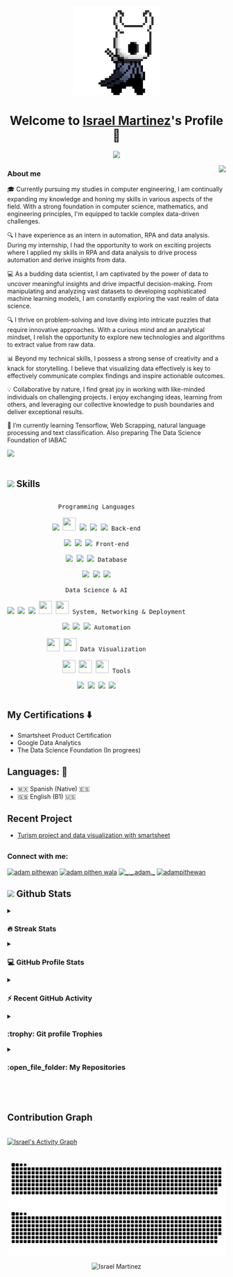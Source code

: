 <p align="center">
  <br>
  <samp>
   

</samp>

  <img src="https://raw.githubusercontent.com/TanZng/TanZng/master/assets/hollor_knight3.gif" width="200"/>

</p>

<p align="center">
  <h1 align="center">Welcome to <a href="https://github.com/Israwss">Israel Martinez</a>'s Profile 👋</h1>
</p>
<p align="center">
  <a align="center" href="https://github.com/DenverCoder1/readme-typing-svg"><img src="https://readme-typing-svg.herokuapp.com?&font=IBM+Plex+Sans&color=F72EE2&size=25&lines=Welcome+to+my+GitHub+Profile!;I'm+a+Computer+Engineering+Student;Aspiring+Data+Scientist" /></a>
</p>

<img align="right" src="https://media.giphy.com/media/M9gbBd9nbDrOTu1Mqx/giphy.gif">


<h3><b>About me</b></h3>

<p>🎓 Currently pursuing my studies in computer engineering, I am continually expanding my knowledge and honing my skills in various aspects of the field. With a strong foundation in computer science, mathematics, and engineering principles, I'm equipped to tackle complex data-driven challenges.

🔍 I have experience as an intern in automation, RPA and data analysis. During my internship, I had the opportunity to work on exciting projects where I applied my skills in RPA and data analysis to drive process automation and derive insights from data.

💻 As a budding data scientist, I am captivated by the power of data to uncover meaningful insights and drive impactful decision-making. From manipulating and analyzing vast datasets to developing sophisticated machine learning models, I am constantly exploring the vast realm of data science.

🔍 I thrive on problem-solving and love diving into intricate puzzles that require innovative approaches. With a curious mind and an analytical mindset, I relish the opportunity to explore new technologies and algorithms to extract value from raw data.

📊 Beyond my technical skills, I possess a strong sense of creativity and a knack for storytelling. I believe that visualizing data effectively is key to effectively communicate complex findings and inspire actionable outcomes.

💡 Collaborative by nature, I find great joy in working with like-minded individuals on challenging projects. I enjoy exchanging ideas, learning from others, and leveraging our collective knowledge to push boundaries and deliver exceptional results.

🌱 I’m currently learning Tensorflow, Web Scrapping, natural language processing and text classification. Also preparing The Data Science Foundation of IABAC		

</p>

<img src="https://user-images.githubusercontent.com/73097560/115834477-dbab4500-a447-11eb-908a-139a6edaec5c.gif"><br><br>

## <img src="https://media2.giphy.com/media/QssGEmpkyEOhBCb7e1/giphy.gif?cid=ecf05e47a0n3gi1bfqntqmob8g9aid1oyj2wr3ds3mg700bl&rid=giphy.gif" width ="25"><b> Skills</b>

<p style="display: inline-block;" align="center">
  <kbd>
    <kbd>Programming Languages</kbd>
    <br>
    <br>
    <img width="30px" src="https://cdn.jsdelivr.net/gh/devicons/devicon/icons/python/python-plain.svg" /> 
    <img width="30px" height="30px" src="https://www.r-project.org/logo/Rlogo.svg" /> 
    <img width="30px" src="https://cdn.jsdelivr.net/gh/devicons/devicon/icons/csharp/csharp-plain.svg" /> 
    <img width="30px" src="https://cdn.jsdelivr.net/gh/devicons/devicon/icons/java/java-plain.svg" /> 
    <img width="30px" src="https://cdn.jsdelivr.net/gh/devicons/devicon/icons/c/c-plain.svg" /> 
  </kbd>
  <kbd>
    <kbd>Back-end</kbd>
    <br>
    <br>
    <img width="30px" src="https://cdn.jsdelivr.net/gh/devicons/devicon/icons/dotnetcore/dotnetcore-original.svg" />
    <img width="30px" src="https://cdn.jsdelivr.net/gh/devicons/devicon/icons/dot-net/dot-net-original.svg" />
    <img width="30px" src="https://cdn.jsdelivr.net/gh/devicons/devicon/icons/sqlalchemy/sqlalchemy-plain.svg" />
  </kbd>
  <kbd>
    <kbd>Front-end</kbd>
    <br>
    <br>
    <img width="30px" src="https://cdn.jsdelivr.net/gh/devicons/devicon/icons/html5/html5-original.svg" /> 
    <img width="30px" src="https://cdn.jsdelivr.net/gh/devicons/devicon/icons/css3/css3-plain.svg" /> 
    <img width="30px" src="https://cdn.jsdelivr.net/gh/devicons/devicon/icons/javascript/javascript-original.svg" />
  </kbd>
  <kbd>
    <kbd>Database</kbd>
    <br>
    <br>
    <img width="30px" src="https://cdn.jsdelivr.net/gh/devicons/devicon/icons/mysql/mysql-plain.svg" />
    <img width="30px" src="https://cdn.jsdelivr.net/gh/devicons/devicon/icons/microsoftsqlserver/microsoftsqlserver-plain.svg" />
    <img width="30px" src="https://cdn.jsdelivr.net/gh/devicons/devicon/icons/mongodb/mongodb-plain.svg" />
  </kbd>
  <br>
  <br>
  <kbd>
    <kbd>Data Science & AI</kbd>
    <br>
    <br>
    <img width="30px" src="https://cdn.jsdelivr.net/gh/devicons/devicon/icons/tensorflow/tensorflow-original.svg" />
    <img width="30px" src="https://cdn.jsdelivr.net/gh/devicons/devicon/icons/numpy/numpy-original.svg" />
    <img width="30px" src="https://cdn.jsdelivr.net/gh/devicons/devicon/icons/pandas/pandas-original.svg" />
    <img width="30px" height="30px" src="https://www.vectorlogo.zone/logos/pytorch/pytorch-ar21.svg"/>
   <img width="30px" height="30px" src="https://upload.wikimedia.org/wikipedia/commons/0/05/Scikit_learn_logo_small.svg" />
  </kbd>
 
  <kbd>
    <kbd>System, Networking & Deployment</kbd>
    <br>
    <br>
    <img width="30px" src="https://cdn.jsdelivr.net/gh/devicons/devicon/icons/azure/azure-plain.svg" />
    <img width="30px" src="https://cdn.jsdelivr.net/gh/devicons/devicon/icons/git/git-plain.svg" />
    <img width="30px" src="https://cdn.jsdelivr.net/gh/devicons/devicon/icons/docker/docker-plain.svg" />
  </kbd>
  <kbd>
    <kbd>Automation</kbd>
    <br>
    <br>
    <img width="30px" height="30px"src="https://www.vectorlogo.zone/logos/zapier/zapier-ar21.svg" />
    <img width="30px" height="30px"src="https://upload.wikimedia.org/wikipedia/commons/6/6e/Blue_Prism_logo.svg" />
  </kbd>
   <kbd>
    <kbd>Data Visualization</kbd>
    <br>
    <br>
    <img width="30px" height="30px"src="https://cdn.worldvectorlogo.com/logos/tableau-software.svg" />
    <img width="30px" height="30px"src="https://cdn.worldvectorlogo.com/logos/r-studio-1.svg" />
     <img width="30px" height="30px"src="https://cdn.worldvectorlogo.com/logos/looker-1.svg" />
  </kbd>
  <kbd>
    <kbd>Tools</kbd>
    <br>
    <br>
    <img width="30px" src="https://cdn.jsdelivr.net/gh/devicons/devicon/icons/vscode/vscode-original.svg" />
    <img width="30px" src="https://cdn.jsdelivr.net/gh/devicons/devicon/icons/jupyter/jupyter-original.svg" />
    <img width="30px" src="https://www.vectorlogo.zone/logos/pytorch/pytorch-icon.svg" />
    <img width="30px" src="https://cdn.jsdelivr.net/gh/devicons/devicon/icons/visualstudio/visualstudio-plain.svg" />
  </kbd>
  
</p>

##



## My Certifications :arrow_down:

- Smartsheet Product Certification
- Google Data Analytics
- The Data Science Foundation (In progrees) 

##

## Languages: :speech_balloon:

- 🇲🇽 Spanish (Native) 🇪🇸
- 🇬🇧 English (B1) 🇺🇸
##

## Recent Project
<!-- BLOG-POST-LIST:START -->
- [Turism project and data visualization with smartsheet](https://app.smartsheet.com/b/publish?EQBCT=5c5b773810e24f1487bc9325095d5e27)
##


### Connect with me:
<p align="left">
  <a href="https://www.linkedin.com/in/israel-mart%C3%ADnez-jim%C3%A9nez-60225a1b0/" target="blank"><img align="center"
      src="https://raw.githubusercontent.com/rahuldkjain/github-profile-readme-generator/master/src/images/icons/Social/linked-in-alt.svg"
      alt="adam pithewan" height="30" width="40" /></a>
  <a href="https://www.facebook.com/there.is.only.dead.space.here" target="blank"><img align="center"
      src="https://raw.githubusercontent.com/rahuldkjain/github-profile-readme-generator/master/src/images/icons/Social/facebook.svg"
      alt="adam pithen wala" height="30" width="40" /></a>
  <a href="https://www.instagram.com/isra_cuellar12w/" target="blank"><img align="center"
      src="https://raw.githubusercontent.com/rahuldkjain/github-profile-readme-generator/master/src/images/icons/Social/instagram.svg"
      alt="_._.adam._" height="30" width="40" /></a>
 <a href="https://twitter.com/Isra12w" target="blank"><img align="center"
      src="https://raw.githubusercontent.com/rahuldkjain/github-profile-readme-generator/master/src/images/icons/Social/twitter.svg"
      alt="adampithewan" height="30" width="40" /></a>
</p>

##




## <picture> <img src = "https://github.com/Isra2wss/Isra2wss/blob/main/Images/Statistics.gif?raw=true" width = 50px>  </picture> Github Stats

<details><summary><h3> 🔥 Streak Stats</h3></summary>

----	

<p align="center"><img src="https://github-readme-streak-stats.herokuapp.com/?user=Israwss&theme=tokyonight_duo" alt="Israwss" /></p>

</details>
  
<details><summary><h3>💻 GitHub Profile Stats</h3></summary>

----
	
<p align="center">
    <a href="https://github.com/anuraghazra/github-readme-stats">
	    <img alt="Israwss's Github Stats" src="https://github-readme-stats.vercel.app/api?username=Israwss&show_icons=true&count_private=true&locale=en&theme=tokyonight&layout=compact" height="230px"/></a>
	  <img src="https://github-readme-stats.vercel.app/api/top-langs?username=Israwss&langs_count=10&show_icons=true&locale=en&theme=tokyonight" alt="Israwss" height="230px"/>
<br/>


</details>

<details><summary><h3>⚡ Recent GitHub Activity</h3></summary>

----
	
[![Israwss's github activity graph](https://github-readme-activity-graph.cyclic.app/graph?username=Israwss&theme=github	)](https://github.com/Israwss/github-readme-activity-graph)

 
</details>

<details><summary> <h3> :trophy: Git profile Trophies </h3></summary>

----
	
<p align="center"> <a href="https://github.com/Israwss/github-profile-trophy"><img src="https://github-profile-trophy.vercel.app/?username=Israwss&layout=compact&theme=tokyonight&column=4&margin-w=15&margin-h=15" alt="Israwss" /></a> </p>

[![@Israwss's Holopin board](https://holopin.io/api/user/board?user=Israwss)](https://holopin.io/@7oskaa)
	
</details>
	
<details><summary><h3> :open_file_folder: My Repositories </h3></summary>

----
	
<div>
  <p align="center">
	<a href="https://github.com/Israwss/LeetCode_DailyChallenge_2023">
      		<img src="https://github-readme-stats.vercel.app/api/pin/?username=Israwss&repo=LeetCode_DailyChallenge_2023&theme=tokyonight" alt="GitHub Stats" />
    	</a>
	<a href="https://github.com/Israwss/Ahmed-Hossam">
      		<img src="https://github-readme-stats.vercel.app/api/pin/?username=Israwss&repo=Ahmed-Hossam&theme=tokyonight" alt="GitHub Stats" />
    	</a>
    	<a href="https://github.com/Israwss/Strees_Testing">
      		<img src="https://github-readme-stats.vercel.app/api/pin/?username=Israwss&repo=Strees_Testing&theme=tokyonight" alt="GitHub Stats" />
    	</a>
    	<a href="https://github.com/Israwss/CP-Templates">
      		<img src="https://github-readme-stats.vercel.app/api/pin/?username=Israwss&repo=CP-Templates&theme=tokyonight" alt="GitHub Stats" />
    	</a>
    	<a href="https://github.com/Israwss/Codeforces-Polygon-Template">
      		<img src="https://github-readme-stats.vercel.app/api/pin/?username=Israwss&repo=Codeforces-Polygon-Template&theme=tokyonight" alt="GitHub Stats" />
    	</a>
	<a href="https://github.com/Israwss/Some-Linux-Commands">
      		<img src="https://github-readme-stats.vercel.app/api/pin/?username=Israwss&repo=Some-Linux-Commands&theme=tokyonight" alt="GitHub Stats" />
    	</a>
	<a href="https://github.com/Israwss/Shorten-Link">
      		<img src="https://github-readme-stats.vercel.app/api/pin/?username=Israwss&repo=Shorten-Link&theme=tokyonight" alt="GitHub Stats" />
    	</a>
	<a href="https://github.com/Israwss/Israwss">
      		<img src="https://github-readme-stats.vercel.app/api/pin/?username=Israwss&repo=Isra2wss&theme=tokyonight" alt="GitHub Stats" />
    	</a>
	<a href="https://github.com/Israwss/Competitive-Programming-Session-Content">
      		<img src="https://github-readme-stats.vercel.app/api/pin/?username=Israwss&repo=Competitive-Programming-Session-Content&theme=tokyonight" alt="GitHub Stats" />
    	</a>
	<a href="https://github.com/Israwss/VS-Code-for-CP">
      		<img src="https://github-readme-stats.vercel.app/api/pin/?username=Israwss&repo=VS-Code-for-CP&theme=tokyonight" alt="GitHub Stats" />
    	</a>
	<a href="https://github.com/Israwss/Sorting-Algorithms">
      		<img src="https://github-readme-stats.vercel.app/api/pin/?username=Israwss&repo=Sorting-Algorithms&theme=tokyonight" alt="GitHub Stats" />
    	</a>
	<a href="https://github.com/Israwss/board-link-generator">
      		<img src="https://github-readme-stats.vercel.app/api/pin/?username=Israwss&repo=board-link-generator&theme=tokyonight" alt="GitHub Stats" />
    	</a>
	<a href="https://github.com/Israwss/Tic-Tac-Toe-GUI">
      		<img src="https://github-readme-stats.vercel.app/api/pin/?username=Israwss&repo=Tic-Tac-Toe-GUI&theme=tokyonight" alt="GitHub Stats" />
    	</a>
	<a href="https://github.com/Israwss/PhoneBook-System">
      		<img src="https://github-readme-stats.vercel.app/api/pin/?username=Israwss&repo=PhoneBook-System&theme=tokyonight" alt="GitHub Stats" />
    	</a>
	<a href="https://github.com/Israwss/Codeforces-Sheet-Generator">
      		<img src="https://github-readme-stats.vercel.app/api/pin/?username=Israwss&repo=Codeforces-Sheet-Generator&theme=tokyonight" alt="GitHub Stats" />
    	</a>
	<a href="https://github.com/Israwss/CP-Calendar">
      		<img src="https://github-readme-stats.vercel.app/api/pin/?username=Israwss&repo=CP-Calendar&theme=tokyonight" alt="GitHub Stats" />
    	</a>
	<a href="https://github.com/Israwss/Codeforces-Friends-Script">
      		<img src="https://github-readme-stats.vercel.app/api/pin/?username=Israwss&repo=Codeforces-Friends-Script&theme=tokyonight" alt="GitHub Stats" />
    	</a>
	<a href="https://github.com/Israwss/vJudge-Board-Scrapper">
      		<img src="https://github-readme-stats.vercel.app/api/pin/?username=Israwss&repo=vJudge-Board-Scrapper&theme=tokyonight" alt="GitHub Stats" />
    	</a>
	<a href="https://github.com/Israwss/CP-Templates-Snippets">
      		<img src="https://github-readme-stats.vercel.app/api/pin/?username=Israwss&repo=CP-Templates-Snippets&theme=tokyonight" alt="GitHub Stats" />
    	</a>
	<a href="https://github.com/Israwss/Udemy-Website">
      		<img src="https://github-readme-stats.vercel.app/api/pin/?username=Israwss&repo=Udemy-Website&theme=tokyonight" alt="GitHub Stats" />
    	</a>
  </p>
</div>
</details>

</br></br>
	



  
## Contribution Graph
  <br/>
   <a href="https://github.com/Israwss"><img alt="Israel's Activity Graph" src="https://activity-graph.herokuapp.com/graph?username=itsmeshibintmz&custom_title=Israel'%20Israel's%20Contribution%20Graph&theme=react-dark" /></a>
  <br/>

<br/>

![github contribution grid snake animation](https://raw.githubusercontent.com/Israwss/Israwss/output/github-contribution-grid-snake.svg#gh-dark-mode-only)
![github contribution grid snake animation](https://raw.githubusercontent.com/Israwss/Israwss/output/github-contribution-grid-snake.svg#gh-light-mode-only)

<p align="center"> <img src="https://komarev.com/ghpvc/?username=Israwss&label=Profile%20views&color=blueviolet&style=flat" alt="Israel Martinez" /> </p>

##























